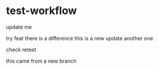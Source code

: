 # test-workflow

update me

try feat
there is a difference
this is a new update
another one

check
retest

this came from a new branch
